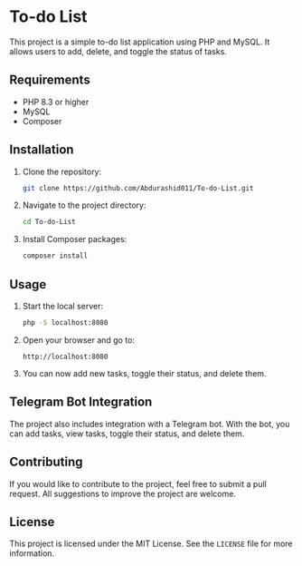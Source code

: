 # To-do List

This project is a simple to-do list application using PHP and MySQL. It allows users to add, delete, and toggle the status of tasks.

## Requirements

- PHP 8.3 or higher
- MySQL 
- Composer

## Installation

1. Clone the repository:
    ```bash
    git clone https://github.com/Abdurashid011/To-do-List.git
    ```

2. Navigate to the project directory:
    ```bash
    cd To-do-List
    ```

3. Install Composer packages:
    ```bash
    composer install
    ```

## Usage

1. Start the local server:
    ```bash
    php -S localhost:8080
    ```

2. Open your browser and go to:
    ```
    http://localhost:8080
    ```

3. You can now add new tasks, toggle their status, and delete them.

## Telegram Bot Integration

The project also includes integration with a Telegram bot. With the bot, you can add tasks, view tasks, toggle their status, and delete them.


## Contributing

If you would like to contribute to the project, feel free to submit a pull request. All suggestions to improve the project are welcome.

## License

This project is licensed under the MIT License. See the `LICENSE` file for more information.
